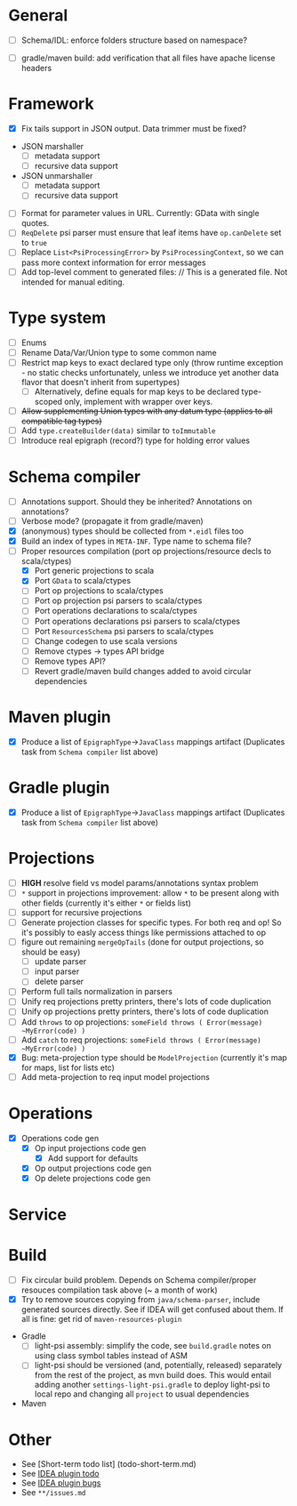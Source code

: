 # General
- [ ] Schema/IDL: enforce folders structure based on namespace?
- [ ] gradle/maven build: add verification that all files have apache license headers


# Framework
- [x] Fix tails support in JSON output. Data trimmer must be fixed?
- JSON marshaller
  -[ ] metadata support
  -[ ] recursive data support
- JSON unmarshaller
  -[ ] metadata support
  -[ ] recursive data support
- [ ] Format for parameter values in URL. Currently: GData with single quotes.
- [ ] `ReqDelete` psi parser must ensure that leaf items have `op.canDelete` set to `true`
- [ ] Replace `List<PsiProcessingError>` by `PsiProcessingContext`, so we can pass more context information for error messages
- [ ] Add top-level comment to generated files: // This is a generated file. Not intended for manual editing.

# Type system
- [ ] Enums
- [ ] Rename Data/Var/Union type to some common name
- [ ] Restrict map keys to exact declared type only (throw runtime exception - no static checks unfortunately, unless we introduce yet another data flavor that doesn't inherit from supertypes)
  - [ ] Alternatively, define equals for map keys to be declared type-scoped only, implement with wrapper over keys.
- [ ] ~~Allow supplementing Union types with any datum type (applies to all compatible tag types)~~
- [ ] Add `type.createBuilder(data)` similar to `toImmutable`
- [ ] Introduce real epigraph (record?) type for holding error values

# Schema compiler
- [ ] Annotations support. Should they be inherited? Annotations on annotations?
- [ ] Verbose mode? (propagate it from gradle/maven)
- [x] (anonymous) types should be collected from `*.eidl` files too
- [x] Build an index of types in `META-INF`. Type name to schema file?
- [ ] Proper resources compilation (port op projections/resource decls to scala/ctypes)
  - [x] Port generic projections to scala
  - [x] Port `GData` to scala/ctypes
  - [ ] Port op projections to scala/ctypes
  - [ ] Port op projection psi parsers to scala/ctypes
  - [ ] Port operations declarations to scala/ctypes
  - [ ] Port operations declarations psi parsers to scala/ctypes
  - [ ] Port `ResourcesSchema` psi parsers to scala/ctypes
  - [ ] Change codegen to use scala versions
  - [ ] Remove ctypes -> types API bridge
  - [ ] Remove types API?
  - [ ] Revert gradle/maven build changes added to avoid circular dependencies

# Maven plugin
- [x] Produce a list of `EpigraphType`->`JavaClass` mappings artifact (Duplicates task from `Schema compiler` list above)

# Gradle plugin
- [x] Produce a list of `EpigraphType`->`JavaClass` mappings artifact (Duplicates task from `Schema compiler` list above)

# Projections
- [ ] **HIGH** resolve field vs model params/annotations syntax problem
- [ ] `*` support in projections improvement: allow `*` to be present along with other fields (currently it's either `*` or fields list)
- [ ] support for recursive projections
- [ ] Generate projection classes for specific types. For both req and op! So it's possibly to easly access things like permissions attached to op
- [ ] figure out remaining `mergeOpTails` (done for output projections, so should be easy)
  - [ ] update parser
  - [ ] input parser
  - [ ] delete parser
- [ ] Perform full tails normalization in parsers
- [ ] Unify req projections pretty printers, there's lots of code duplication
- [ ] Unify op projections pretty printers, there's lots of code duplication
- [ ] Add `throws` to op projections: `someField throws ( Error(message) ~MyError(code) )`
- [ ] Add `catch` to req projections: `someField throws ( Error(message) ~MyError(code) )`
- [x] Bug: meta-projection type should be `ModelProjection` (currently it's map for maps, list for lists etc)
- [ ] Add meta-projection to req input model projections

# Operations
-[x] Operations code gen
  -[x] Op input projections code gen
    -[x] Add support for defaults
  -[x] Op output projections code gen
  -[x] Op delete projections code gen

# Service

# Build
  - [ ] Fix circular build problem. Depends on Schema compiler/proper resouces compilation task above (~ a month of work)
  - [x] Try to remove sources copying from `java/schema-parser`, include generated sources directly. See if IDEA will get confused about them. If all is fine: get rid of `maven-resources-plugin`
  - Gradle
    -[ ] light-psi assembly: simplify the code, see `build.gradle` notes on using class symbol tables instead of ASM
    -[ ] light-psi should be versioned (and, potentially, released) separately from the rest of the project, as mvn build does. This would entail adding another `settings-light-psi.gradle` to deploy light-psi to local repo and changing all `project` to usual dependencies
  - Maven

# Other
- See [Short-term todo list] (todo-short-term.md)
- See [IDEA plugin todo](idea-plugin/todo.md)
- See [IDEA plugin bugs](idea-plugin/bugs.md)
- See `**/issues.md`
